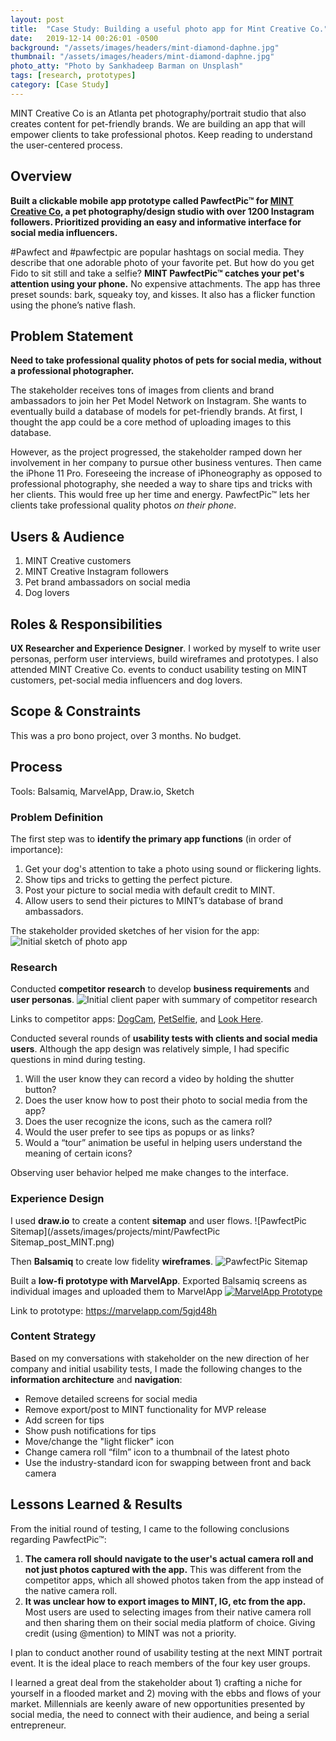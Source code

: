 ```yaml
---
layout: post
title:  "Case Study: Building a useful photo app for Mint Creative Co."
date:   2019-12-14 00:26:01 -0500
background: "/assets/images/headers/mint-diamond-daphne.jpg"
thumbnail: "/assets/images/headers/mint-diamond-daphne.jpg"
photo_atty: "Photo by Sankhadeep Barman on Unsplash"
tags: [research, prototypes]
category: [Case Study]
---
```

MINT Creative Co is an Atlanta pet photography/portrait studio that also creates content for pet-friendly brands. We are building an app that will empower clients to take professional photos. Keep reading to understand the user-centered process.

## Overview
**Built a clickable mobile app prototype called PawfectPic&trade; for [MINT Creative Co](mintcreativeco.com), a pet photography/design studio with over 1200 Instagram followers. Prioritized providing an easy and informative interface for social media influencers.**

#Pawfect and #pawfectpic are popular hashtags on social media. They describe that one adorable photo of your favorite pet. But how do you get Fido to sit still and take a selfie? **MINT PawfectPic&trade; catches your pet's attention using your phone.** No expensive attachments. The app has three preset sounds: bark, squeaky toy, and kisses. It also has a flicker function using the phone’s native flash.

## Problem Statement
**Need to take professional quality photos of pets for social media, without a professional photographer.**

The stakeholder receives tons of images from clients and brand ambassadors to join her Pet Model Network on Instagram. She wants to eventually build a database of models for pet-friendly brands. At first, I thought the app could be a core method of uploading images to this database.

However, as the project progressed, the stakeholder ramped down her involvement in her company to pursue other business ventures. Then came the iPhone 11 Pro. Foreseeing the increase of iPhoneography as opposed to professional photography, she needed a way to share tips and tricks with her clients. This would free up her time and energy. PawfectPic&trade; lets her clients take professional quality photos _on their phone_.

## Users & Audience
1. MINT Creative customers
1. MINT Creative Instagram followers
1. Pet brand ambassadors on social media
1. Dog lovers

## Roles & Responsibilities
**UX Researcher and Experience Designer**. I worked by myself to write user personas, perform user interviews, build wireframes and prototypes. I also attended MINT Creative Co. events to conduct usability testing on MINT customers, pet-social media influencers and dog lovers.

## Scope & Constraints
This was a pro bono project, over 3 months. No budget.

## Process
<div class="toolbox">Tools: Balsamiq, MarvelApp, Draw.io, Sketch</div>

### Problem Definition
The first step was to **identify the primary app functions** (in order of importance):
1. Get your dog's attention to take a photo using sound or flickering lights.
1. Show tips and tricks to getting the perfect picture.
1. Post your picture to social media with default credit to MINT.
1. Allow users to send their pictures to MINT’s database of brand ambassadors.

The stakeholder provided sketches of her vision for the app:
![Initial sketch of photo app](/assets/images/projects/mint/IMG_0004.jpg)

### Research

Conducted **competitor research** to develop **business requirements** and **user personas**.
![Initial client paper with summary of competitor research](/assets/images/projects/mint/client_paper.png)

Links to competitor apps:
[DogCam](https://apps.apple.com/us/app/dogcam-dog-selfie-camera/id1441245944),
[PetSelfie](https://play.google.com/store/apps/developer?id=Pet+Selfie),
and [Look Here](https://play.google.com/store/apps/details?id=camera1.themaestrochef.com.cameraappfordogs&showAllReviews=true).

Conducted several rounds of **usability tests with clients and social media users**.
Although the app design was relatively simple, I had specific questions in mind during testing.
1. Will the user know they can record a video by holding the shutter button?
1. Does the user know how to post their photo to social media from the app?
1. Does the user recognize the icons, such as the camera roll?
1. Would the user prefer to see tips as popups or as links?
1. Would a “tour” animation be useful in helping users understand the meaning of certain icons?

Observing user behavior helped me make changes to the interface.

### Experience Design
I used **draw.io** to create a content **sitemap** and user flows.
![PawfectPic Sitemap](/assets/images/projects/mint/PawfectPic Sitemap_post_MINT.png)

Then **Balsamiq** to create low fidelity **wireframes**.
![PawfectPic Sitemap](/assets/images/projects/mint/PawfectPic_Wireframe_map_2.png)

Built a **low-fi prototype with MarvelApp**. Exported Balsamiq screens as individual images and uploaded them to MarvelApp
[![MarvelApp Prototype](/assets/images/projects/mint/marvelapp.png)](https://marvelapp.com/5gjd48h)

Link to prototype: <https://marvelapp.com/5gjd48h>


### Content Strategy
Based on my conversations with stakeholder on the new direction of her company and initial usability tests, I made the following changes to the **information architecture** and **navigation**:
* Remove detailed screens for social media
* Remove export/post to MINT functionality for MVP release
* Add screen for tips
* Show push notifications for tips
* Move/change the "light flicker"  icon
* Change camera roll “film” icon to a thumbnail of the latest photo
* Use the industry-standard icon for swapping between front and back camera

## Lessons Learned & Results
From the initial round of testing, I came to the following conclusions regarding PawfectPic&trade;:
1. **The camera roll should navigate to the user's actual camera roll and not just photos captured with the app.** This was different from the competitor apps, which all showed photos taken from the app instead of the native camera roll.
1. **It was unclear how to export images to MINT, IG, etc from the app.** Most users are used to selecting images from their native camera roll and then sharing them on their social media platform of choice. Giving credit (using @mention) to MINT was not a priority.

I plan to conduct another round of usability testing at the next MINT portrait event. It is the ideal place to reach members of the four key user groups.

I learned a great deal from the stakeholder about 1) crafting a niche for yourself in a flooded market and 2) moving with the ebbs and flows of your market. Millennials are keenly aware of new opportunities presented by social media, the need to connect with their audience, and being a serial entrepreneur.
